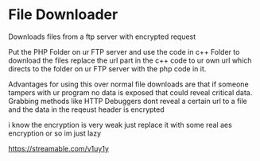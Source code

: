 # File Downloader
 Downloads files from a ftp server with encrypted request
 
 Put the PHP Folder on ur FTP server
 and use the code in c++ Folder to download the files
 replace the url part in the c++ code to ur own url which directs to the folder on ur FTP server with the php code in it.
 
 Advantages for using this over normal file downloads are that if someone tampers with ur program no data is exposed that could reveal critical data.
 Grabbing methods like HTTP Debuggers dont reveal a certain url to a file and the data in the reqeust header is encrypted
 
 i know the encryption is very weak just replace it with some real aes encryption or so im just lazy
 
https://streamable.com/v1uy1y
